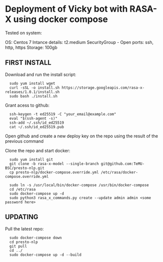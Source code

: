 # Deployment of Vicky bot with RASA-X using docker compose

Tested on system:

OS:
Centos 7
Intance details:
t2.medium
SecurityGroup - Open ports:
ssh, http, https
Storage:
100gb

## FIRST INSTALL

Download and run the install script: 
```
  sudo yum install wget
  curl -sSL -o install.sh https://storage.googleapis.com/rasa-x-releases/1.0.1/install.sh
  sudo bash ./install.sh
```

Grant acess to github:
```
  ssh-keygen -t ed25519 -C "your_email@example.com"
  eval "$(ssh-agent -s)"
  ssh-add ~/.ssh/id_ed25519
  cat ~/.ssh/id_ed25519.pub

```
Open github and create a new deploy key on the repo using the result of the previous command


Clone the repo and start docker:
```
  sudo yum install git
  git clone -b rasa-x-model --single-branch git@github.com:TeMU-BSC/presto-nlp.git
  cp presto-nlp/docker-compose.override.yml /etc/rasa/docker-compose.override.yml

  sudo ln -s /usr/local/bin/docker-compose /usr/bin/docker-compose
  cd /etc/rasa
  sudo docker-compose up -d
  sudo python3 rasa_x_commands.py create --update admin admin <some password here>
```

## UPDATING

Pull the latest repo:
```
  sudo docker-compose down
  cd presto-nlp
  git pull
  cd ../
  sudo docker-compose up -d --build
```
